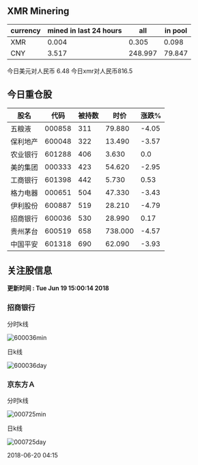 ## XMR Minering

|currency|mined in last 24 hours|all|in pool|
|---|---|---|---|
|XMR|0.004|0.305|0.098|
|CNY|3.517|248.997|79.847|

今日美元对人民币 6.48	今日xmr对人民币816.5


## 今日重仓股 

|股名|代码|被持数|时价|涨跌%|
|---|---|---|---|---|
|五粮液|000858|311|79.880|-4.05|
|保利地产|600048|322|13.490|-3.57|
|农业银行|601288|406|3.630|0.0|
|美的集团|000333|423|54.620|-2.95|
|工商银行|601398|442|5.730|0.53|
|格力电器|000651|504|47.330|-3.43|
|伊利股份|600887|519|28.210|-4.79|
|招商银行|600036|530|28.990|0.17|
|贵州茅台|600519|658|738.000|-4.57|
|中国平安|601318|690|62.090|-3.93|

## 关注股信息
**更新时间 : Tue Jun 19 15:00:14 2018**
### 招商银行 
分时k线

![600036min](http://image.sinajs.cn/newchart/min/n/sh600036.gif)

日k线

![600036day](http://image.sinajs.cn/newchart/daily/n/sh600036.gif)

### 京东方Ａ 
分时k线

![000725min](http://image.sinajs.cn/newchart/min/n/sz000725.gif)

日k线

![000725day](http://image.sinajs.cn/newchart/daily/n/sz000725.gif)

2018-06-20 04:15